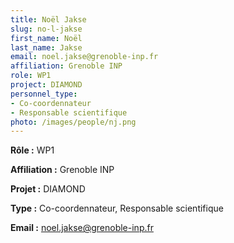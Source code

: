 ```yaml
---
title: Noël Jakse
slug: no-l-jakse
first_name: Noël
last_name: Jakse
email: noel.jakse@grenoble-inp.fr
affiliation: Grenoble INP
role: WP1
project: DIAMOND
personnel_type:
- Co-coordennateur
- Responsable scientifique
photo: /images/people/nj.png
---
```


**Rôle :** WP1

**Affiliation :** Grenoble INP

**Projet :** DIAMOND

**Type :** Co-coordennateur, Responsable scientifique

**Email :** [noel.jakse@grenoble-inp.fr](mailto:noel.jakse@grenoble-inp.fr)

